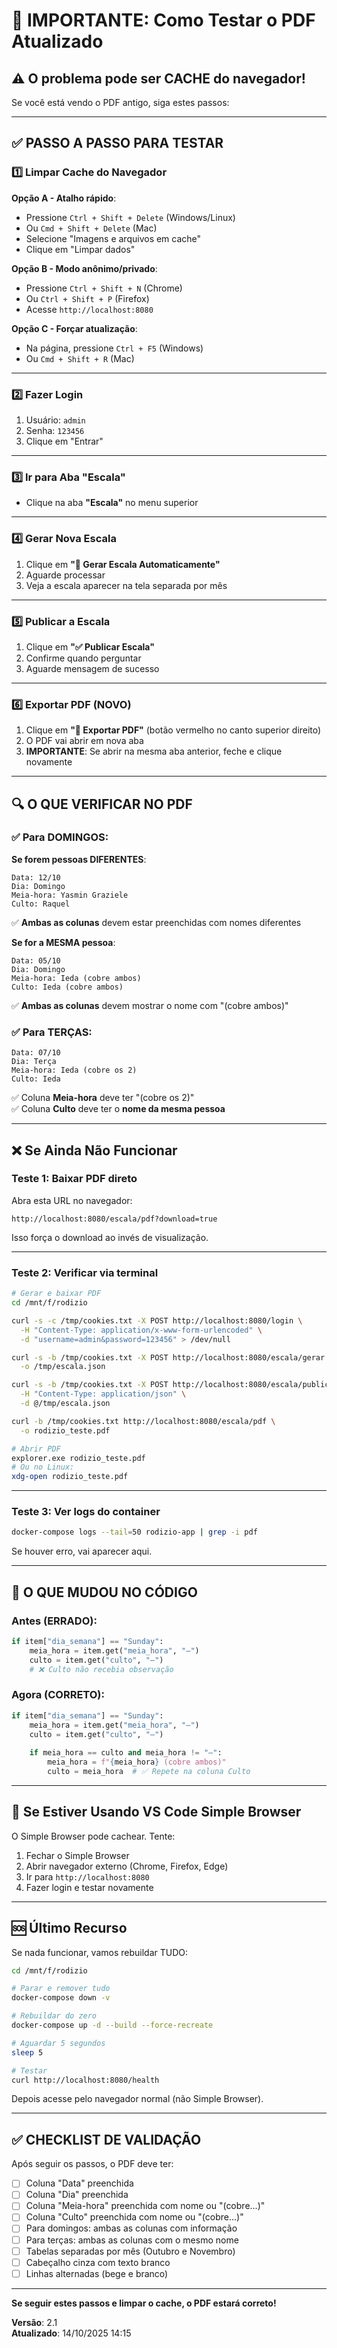 # 🔄 IMPORTANTE: Como Testar o PDF Atualizado

## ⚠️ O problema pode ser CACHE do navegador!

Se você está vendo o PDF antigo, siga estes passos:

---

## ✅ PASSO A PASSO PARA TESTAR

### 1️⃣ Limpar Cache do Navegador

**Opção A - Atalho rápido**:
- Pressione `Ctrl + Shift + Delete` (Windows/Linux)
- Ou `Cmd + Shift + Delete` (Mac)
- Selecione "Imagens e arquivos em cache"
- Clique em "Limpar dados"

**Opção B - Modo anônimo/privado**:
- Pressione `Ctrl + Shift + N` (Chrome)
- Ou `Ctrl + Shift + P` (Firefox)
- Acesse `http://localhost:8080`

**Opção C - Forçar atualização**:
- Na página, pressione `Ctrl + F5` (Windows)
- Ou `Cmd + Shift + R` (Mac)

---

### 2️⃣ Fazer Login

1. Usuário: `admin`
2. Senha: `123456`
3. Clique em "Entrar"

---

### 3️⃣ Ir para Aba "Escala"

- Clique na aba **"Escala"** no menu superior

---

### 4️⃣ Gerar Nova Escala

1. Clique em **"🎲 Gerar Escala Automaticamente"**
2. Aguarde processar
3. Veja a escala aparecer na tela separada por mês

---

### 5️⃣ Publicar a Escala

1. Clique em **"✅ Publicar Escala"**
2. Confirme quando perguntar
3. Aguarde mensagem de sucesso

---

### 6️⃣ Exportar PDF (NOVO)

1. Clique em **"📄 Exportar PDF"** (botão vermelho no canto superior direito)
2. O PDF vai abrir em nova aba
3. **IMPORTANTE**: Se abrir na mesma aba anterior, feche e clique novamente

---

## 🔍 O QUE VERIFICAR NO PDF

### ✅ Para DOMINGOS:

**Se forem pessoas DIFERENTES**:
```
Data: 12/10
Dia: Domingo
Meia-hora: Yasmin Graziele
Culto: Raquel
```
✅ **Ambas as colunas** devem estar preenchidas com nomes diferentes

**Se for a MESMA pessoa**:
```
Data: 05/10
Dia: Domingo
Meia-hora: Ieda (cobre ambos)
Culto: Ieda (cobre ambos)
```
✅ **Ambas as colunas** devem mostrar o nome com "(cobre ambos)"

### ✅ Para TERÇAS:

```
Data: 07/10
Dia: Terça
Meia-hora: Ieda (cobre os 2)
Culto: Ieda
```
✅ Coluna **Meia-hora** deve ter "(cobre os 2)"  
✅ Coluna **Culto** deve ter o **nome da mesma pessoa**

---

## ❌ Se Ainda Não Funcionar

### Teste 1: Baixar PDF direto

Abra esta URL no navegador:
```
http://localhost:8080/escala/pdf?download=true
```

Isso força o download ao invés de visualização.

---

### Teste 2: Verificar via terminal

```bash
# Gerar e baixar PDF
cd /mnt/f/rodizio

curl -s -c /tmp/cookies.txt -X POST http://localhost:8080/login \
  -H "Content-Type: application/x-www-form-urlencoded" \
  -d "username=admin&password=123456" > /dev/null

curl -s -b /tmp/cookies.txt -X POST http://localhost:8080/escala/gerar \
  -o /tmp/escala.json

curl -s -b /tmp/cookies.txt -X POST http://localhost:8080/escala/publicar \
  -H "Content-Type: application/json" \
  -d @/tmp/escala.json

curl -b /tmp/cookies.txt http://localhost:8080/escala/pdf \
  -o rodizio_teste.pdf

# Abrir PDF
explorer.exe rodizio_teste.pdf
# Ou no Linux:
xdg-open rodizio_teste.pdf
```

---

### Teste 3: Ver logs do container

```bash
docker-compose logs --tail=50 rodizio-app | grep -i pdf
```

Se houver erro, vai aparecer aqui.

---

## 🎯 O QUE MUDOU NO CÓDIGO

### Antes (ERRADO):
```python
if item["dia_semana"] == "Sunday":
    meia_hora = item.get("meia_hora", "—")
    culto = item.get("culto", "—")
    # ❌ Culto não recebia observação
```

### Agora (CORRETO):
```python
if item["dia_semana"] == "Sunday":
    meia_hora = item.get("meia_hora", "—")
    culto = item.get("culto", "—")
    
    if meia_hora == culto and meia_hora != "—":
        meia_hora = f"{meia_hora} (cobre ambos)"
        culto = meia_hora  # ✅ Repete na coluna Culto
```

---

## 📱 Se Estiver Usando VS Code Simple Browser

O Simple Browser pode cachear. Tente:

1. Fechar o Simple Browser
2. Abrir navegador externo (Chrome, Firefox, Edge)
3. Ir para `http://localhost:8080`
4. Fazer login e testar novamente

---

## 🆘 Último Recurso

Se nada funcionar, vamos rebuildar TUDO:

```bash
cd /mnt/f/rodizio

# Parar e remover tudo
docker-compose down -v

# Rebuildar do zero
docker-compose up -d --build --force-recreate

# Aguardar 5 segundos
sleep 5

# Testar
curl http://localhost:8080/health
```

Depois acesse pelo navegador normal (não Simple Browser).

---

## ✅ CHECKLIST DE VALIDAÇÃO

Após seguir os passos, o PDF deve ter:

- [ ] Coluna "Data" preenchida
- [ ] Coluna "Dia" preenchida
- [ ] Coluna "Meia-hora" preenchida com nome ou "(cobre...)"
- [ ] Coluna "Culto" preenchida com nome ou "(cobre...)"
- [ ] Para domingos: ambas as colunas com informação
- [ ] Para terças: ambas as colunas com o mesmo nome
- [ ] Tabelas separadas por mês (Outubro e Novembro)
- [ ] Cabeçalho cinza com texto branco
- [ ] Linhas alternadas (bege e branco)

---

**Se seguir estes passos e limpar o cache, o PDF estará correto!**

**Versão**: 2.1  
**Atualizado**: 14/10/2025 14:15
